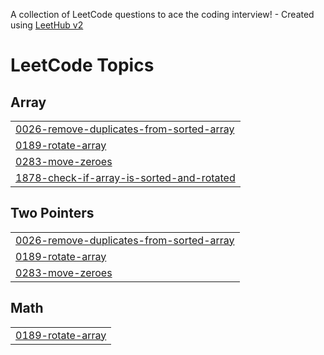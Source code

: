 A collection of LeetCode questions to ace the coding interview! - Created using [LeetHub v2](https://github.com/arunbhardwaj/LeetHub-2.0)
<!---LeetCode Topics Start-->
# LeetCode Topics
## Array
|  |
| ------- |
| [0026-remove-duplicates-from-sorted-array](https://github.com/Sukritiw/leetcode/tree/master/0026-remove-duplicates-from-sorted-array) |
| [0189-rotate-array](https://github.com/Sukritiw/leetcode/tree/master/0189-rotate-array) |
| [0283-move-zeroes](https://github.com/Sukritiw/leetcode/tree/master/0283-move-zeroes) |
| [1878-check-if-array-is-sorted-and-rotated](https://github.com/Sukritiw/leetcode/tree/master/1878-check-if-array-is-sorted-and-rotated) |
## Two Pointers
|  |
| ------- |
| [0026-remove-duplicates-from-sorted-array](https://github.com/Sukritiw/leetcode/tree/master/0026-remove-duplicates-from-sorted-array) |
| [0189-rotate-array](https://github.com/Sukritiw/leetcode/tree/master/0189-rotate-array) |
| [0283-move-zeroes](https://github.com/Sukritiw/leetcode/tree/master/0283-move-zeroes) |
## Math
|  |
| ------- |
| [0189-rotate-array](https://github.com/Sukritiw/leetcode/tree/master/0189-rotate-array) |
<!---LeetCode Topics End-->